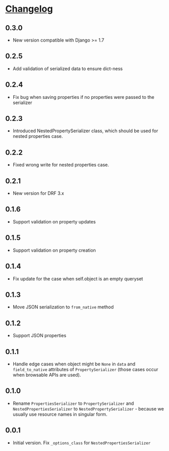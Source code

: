# [Changelog](https://github.com/yola/drf-madprops)

## 0.3.0
* New version compatible with Django >= 1.7

## 0.2.5
* Add validation of serialized data to ensure dict-ness

## 0.2.4
* Fix bug when saving properties if no properties were passed to the serializer

## 0.2.3
* Introduced NestedPropertySerializer class, which should be used for nested
  properties case.

## 0.2.2
* Fixed wrong write for nested properties case.

## 0.2.1
* New version for DRF 3.x

## 0.1.6
* Support validation on property updates

## 0.1.5
* Support validation on property creation

## 0.1.4
* Fix update for the case when self.object is an empty queryset

## 0.1.3
* Move JSON serialization to `from_native` method

## 0.1.2
* Support JSON properties

## 0.1.1
* Handle edge cases when object might be `None` in `data` and `field_to_native`
attributes of `PropertySerializer` (those cases occur when browsable APIs
are used).

## 0.1.0
* Rename `PropertiesSerializer` to `PropertySerializer` and
`NestedPropertiesSerializer` to `NestedPropertySerializer` - because we
usually use resource names in singular form.

## 0.0.1
* Initial version. Fix `_options_class` for `NestedPropertiesSerializer`
